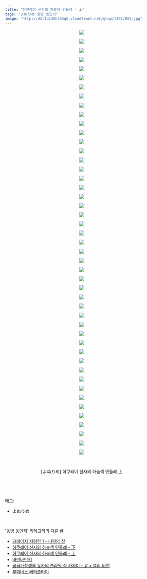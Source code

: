 ```yaml
---
title: "하쿠레이 신사의 하늘색 민들레 - 上"
tags: "よぬりめ 동방_동인지"
image: "http://d2l1b145ht03q6.cloudfront.net/ghap/1301/001.jpg"
---
```

<div class="article">
<p style="text-align: center; clear: none; float: none;"><img src="{{ site.imgserver1 }}/ghap/1301/001.jpg"/></p>
<p style="text-align: center; clear: none; float: none;"><img src="{{ site.imgserver1 }}/ghap/1301/002.jpg"/></p>
<p style="text-align: center; clear: none; float: none;"><img src="{{ site.imgserver1 }}/ghap/1301/003.jpg"/></p>
<p style="text-align: center; clear: none; float: none;"><img src="{{ site.imgserver1 }}/ghap/1301/004.jpg"/></p>
<p style="text-align: center; clear: none; float: none;"><img src="{{ site.imgserver1 }}/ghap/1301/005.jpg"/></p>
<p style="text-align: center; clear: none; float: none;"><img src="{{ site.imgserver1 }}/ghap/1301/006.jpg"/></p>
<p style="text-align: center; clear: none; float: none;"><img src="{{ site.imgserver1 }}/ghap/1301/007.jpg"/></p>
<p style="text-align: center; clear: none; float: none;"><img src="{{ site.imgserver1 }}/ghap/1301/008.jpg"/></p>
<p style="text-align: center; clear: none; float: none;"><img src="{{ site.imgserver1 }}/ghap/1301/009.jpg"/></p>
<p style="text-align: center; clear: none; float: none;"><img src="{{ site.imgserver1 }}/ghap/1301/010.jpg"/></p>
<p style="text-align: center; clear: none; float: none;"><img src="{{ site.imgserver1 }}/ghap/1301/011.jpg"/></p>
<p style="text-align: center; clear: none; float: none;"><img src="{{ site.imgserver1 }}/ghap/1301/012.jpg"/></p>
<p style="text-align: center; clear: none; float: none;"><img src="{{ site.imgserver1 }}/ghap/1301/013.jpg"/></p>
<p style="text-align: center; clear: none; float: none;"><img src="{{ site.imgserver1 }}/ghap/1301/014.jpg"/></p>
<p style="text-align: center; clear: none; float: none;"><img src="{{ site.imgserver1 }}/ghap/1301/015.jpg"/></p>
<p style="text-align: center; clear: none; float: none;"><img src="{{ site.imgserver1 }}/ghap/1301/016.jpg"/></p>
<p style="text-align: center; clear: none; float: none;"><img src="{{ site.imgserver1 }}/ghap/1301/017.jpg"/></p>
<p style="text-align: center; clear: none; float: none;"><img src="{{ site.imgserver1 }}/ghap/1301/018.jpg"/></p>
<p style="text-align: center; clear: none; float: none;"><img src="{{ site.imgserver1 }}/ghap/1301/019.jpg"/></p>
<p style="text-align: center; clear: none; float: none;"><img src="{{ site.imgserver1 }}/ghap/1301/020.jpg"/></p>
<p style="text-align: center; clear: none; float: none;"><img src="{{ site.imgserver1 }}/ghap/1301/021.jpg"/></p>
<p style="text-align: center; clear: none; float: none;"><img src="{{ site.imgserver1 }}/ghap/1301/022.jpg"/></p>
<p style="text-align: center; clear: none; float: none;"><img src="{{ site.imgserver1 }}/ghap/1301/023.jpg"/></p>
<p style="text-align: center; clear: none; float: none;"><img src="{{ site.imgserver1 }}/ghap/1301/024.jpg"/></p>
<p style="text-align: center; clear: none; float: none;"><img src="{{ site.imgserver1 }}/ghap/1301/025.jpg"/></p>
<p style="text-align: center; clear: none; float: none;"><img src="{{ site.imgserver1 }}/ghap/1301/026.jpg"/></p>
<p style="text-align: center; clear: none; float: none;"><img src="{{ site.imgserver1 }}/ghap/1301/027.jpg"/></p>
<p style="text-align: center; clear: none; float: none;"><img src="{{ site.imgserver1 }}/ghap/1301/028.jpg"/></p>
<p style="text-align: center; clear: none; float: none;"><img src="{{ site.imgserver1 }}/ghap/1301/029.jpg"/></p>
<p style="text-align: center; clear: none; float: none;"><img src="{{ site.imgserver1 }}/ghap/1301/030.jpg"/></p>
<p style="text-align: center; clear: none; float: none;"><img src="{{ site.imgserver1 }}/ghap/1301/031.jpg"/></p>
<p style="text-align: center; clear: none; float: none;"><img src="{{ site.imgserver1 }}/ghap/1301/032.jpg"/></p>
<p style="text-align: center; clear: none; float: none;"><img src="{{ site.imgserver1 }}/ghap/1301/033.jpg"/></p>
<p style="text-align: center; clear: none; float: none;"><img src="{{ site.imgserver1 }}/ghap/1301/034.jpg"/></p>
<p style="text-align: center; clear: none; float: none;"><img src="{{ site.imgserver1 }}/ghap/1301/035.jpg"/></p>
<p style="text-align: center; clear: none; float: none;"><img src="{{ site.imgserver1 }}/ghap/1301/036.jpg"/></p>
<p style="text-align: center; clear: none; float: none;"><img src="{{ site.imgserver1 }}/ghap/1301/037.jpg"/></p>
<p style="text-align: center; clear: none; float: none;"><img src="{{ site.imgserver1 }}/ghap/1301/038.jpg"/></p>
<p style="text-align: center; clear: none; float: none;"><img src="{{ site.imgserver1 }}/ghap/1301/039.jpg"/></p>
<p style="text-align: center; clear: none; float: none;"><img src="{{ site.imgserver1 }}/ghap/1301/040.jpg"/></p>
<p style="text-align: center; clear: none; float: none;"><img src="{{ site.imgserver1 }}/ghap/1301/041.jpg"/></p>
<p style="text-align: center; clear: none; float: none;"><img src="{{ site.imgserver1 }}/ghap/1301/042.jpg"/></p>
<p style="text-align: center; clear: none; float: none;"><img src="{{ site.imgserver1 }}/ghap/1301/043.jpg"/></p>
<p style="text-align: center; clear: none; float: none;"><img src="{{ site.imgserver1 }}/ghap/1301/044.jpg"/></p>
<p style="text-align: center; clear: none; float: none;"><img src="{{ site.imgserver1 }}/ghap/1301/045.jpg"/></p>
<p style="text-align: center; clear: none; float: none;"><img src="{{ site.imgserver1 }}/ghap/1301/046.jpg"/></p>
<p style="text-align: center; clear: none; float: none;"><img src="{{ site.imgserver1 }}/ghap/1301/047.jpg"/></p>
<p style="text-align: center; clear: none; float: none;"><br/></p>
<p style="text-align: center; clear: none; float: none;">[よぬりめ] 하쿠레이 신사의 하늘색 민들레 上</p>
<p><br/></p>
</div><br/>
<div class="tagTrail">
<p>태그: </p>
<ul>
<li>よぬりめ</li>
</ul>
</div><br/>
<div class="another">
<p>'동방 동인지' 카테고리의 다른 글</p>
<ul>
<li><a href="/ghap_1304">크레이지 지령전 1 - 나락의 장</a></li>
<li><a href="/ghap_1302">하쿠레이 신사의 하늘색 민들레 - 下</a></li>
<li><a href="/ghap_1301">하쿠레이 신사의 하늘색 민들레 - 上</a></li>
<li><a href="/ghap_1300">바반바반키</a></li>
<li><a href="/ghap_1299">궁극가학생물 유카의 플라워 샵  카자미 - 유 x 앨리 버전</a></li>
<li><a href="/ghap_1298">루미너스 버터플라이</a></li>
</ul>
</div><br/>
<div class="cb_module cb_fluid">
<div class="cb_wrt cb_profile">
</div><!-- commentList close -->
</div><br/>
